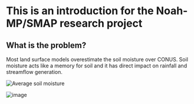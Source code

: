 # This is an introduction for the Noah-MP/SMAP research project

## What is the problem?
Most land surface models overestimate the soil moisture over CONUS. Soil moisture acts like a memory for soil and it has direct impact on rainfall and streamflow generation.

![Average soil moisture](https://github.com/mfarmani95/FOSS_Weekly/assets/83543441/33f93ea3-dadc-4830-8553-eb34a6656c0f)


![image](https://github.com/mfarmani95/FOSS_Weekly/assets/83543441/888c7d8f-073b-459c-8f72-152df8ffa309)





